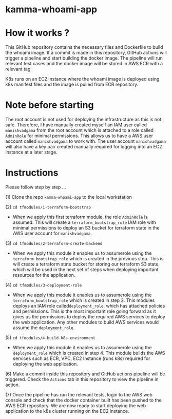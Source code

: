 # kamma-whoami-app

# How it works ?

This GitHub repository contains the necessary files and Dockerfile to build the whoami image. If a commit is made in this repository, GitHub actions will trigger a pipeline and start building the docker image. The pipeline will run relevant test cases and the docker image will be stored in AWS ECR with a relevant tag.

K8s runs on an EC2 instance where the whoami image is deployed using k8s manifest files and the image is pulled from ECR repository.


# Note before starting 

The root account is not used for deploying the infrastructure as this is not safe. Therefore, I have manually created myself an IAM user called `manishvadgama` from the root account which is attached to a role called `AdminRole` for minimal permissions. This allows us to have a AWS user account called `manishvadgama` to work with.  The user account `manishvadgama` will also have a key pair created manually required for logging into an EC2 instance at a later stage.

# Instructions

Please follow step by step ...

(1) Clone the repo `kamma-whoami-app` to the local workstation


(2) `cd tfmodules/1-terraform-bootstrap`

- When we apply this first terraform module, the role `AdminRole` is assumed. This will create a `terraform_bootstrap_role` IAM role with minimal permissions to deploy an S3 bucket for terraform state in the AWS user account for `manishvadgama`.

(3) `cd tfmodules/2-terraform-create-backend`

- When we apply this module it enables us to assumerole using the `terraform_bootstrap_role` which is created in the previous step. This is will create a terraform state bucket for storing our terraform S3 state, which will be used in the next set of steps when deploying important resources for the application.

(4) `cd tfmodules/3-deployment-role`

- When we apply this module it enables us to assumerole using the `terraform_bootstrap_role` which is created in step 2. This modules deploys an IAM role called`deployment_role`, which has attached policies and permissions. This is the most important role going forward as it gives us the permissions to deploy the required AWS services to deploy the web application. Any other modules to build AWS services would assume the `deployment_role`.

(5) `cd tfmodules/4-build-k8s-environment`

- When we apply this module it enables us to assumerole using the `deployment_role` which is created in step 4. This module builds the AWS services such as ECR, VPC, EC2 Instance (runs k8s) required for deploying the web application.

(6) Make a commit inside this repository and GitHub actions pipeline will be triggered. Check the `Actions` tab in this repository to view the pipeline in action. 

(7) Once the pipeline has run the relevant tests, login to the AWS web console and check that the docker container built has been pushed to the AWS ECR repository. We are now ready to start deploying the web application to the k8s cluster running on the EC2 instance.
